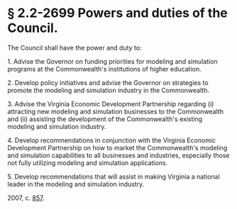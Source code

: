 # § 2.2-2699 Powers and duties of the Council.

<p>The Council shall have the power and duty to:</p><p>1. Advise the Governor on funding priorities for modeling and simulation programs at the Commonwealth's institutions of higher education.</p><p>2. Develop policy initiatives and advise the Governor on strategies to promote the modeling and simulation industry in the Commonwealth.</p><p>3. Advise the Virginia Economic Development Partnership regarding (i) attracting new modeling and simulation businesses to the Commonwealth and (ii) assisting the development of the Commonwealth's existing modeling and simulation industry.</p><p>4. Develop recommendations in conjunction with the Virginia Economic Development Partnership on how to market the Commonwealth's modeling and simulation capabilities to all businesses and industries, especially those not fully utilizing modeling and simulation applications.</p><p>5. Develop recommendations that will assist in making Virginia a national leader in the modeling and simulation industry.</p><p>2007, c. <a href='http://lis.virginia.gov/cgi-bin/legp604.exe?071+ful+CHAP0857'>857</a>.</p>
